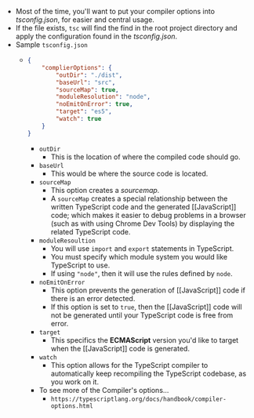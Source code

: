 - Most of the time, you'll want to put your compiler options into _tsconfig.json_, for easier and central usage.
- If the file exists, `tsc` will find the find in the root project directory and apply the configuration found in the _tsconfig.json_.
- Sample `tsconfig.json`
	- ```json
	  {
	      "complierOptions": {
	          "outDir": "./dist",
	          "baseUrl": "src",
	          "sourceMap": true,
	          "moduleResolution": "node",
	          "noEmitOnError": true,
	          "target": "es5",
	          "watch": true
	      }
	  }
	  ```
		- `outDir`
			- This is the location of where the compiled code should go.
		- `baseUrl`
			- This would be where the source code is located.
		- `sourceMap`
			- This option creates a _sourcemap_.
			- A `sourceMap` creates a special relationship between the written TypeScript code and the generated [[JavaScript]] code; which makes it easier to debug problems in a browser (such as with using Chrome Dev Tools) by displaying the related TypeScript code.
		- `moduleResoultion`
			- You will use `import` and `export` statements in TypeScript.
			- You must specify which module system you would like TypeScript to use.
			- If using `"node"`, then it will use the rules defined by `node`.
		- `noEmitOnError`
			- This option prevents the generation of [[JavaScript]] code if there is an error detected.
			- If this option is set to `true`, then the [[JavaScript]] code will not be generated until your TypeScript code is free from error.
		- `target`
			- This specifics the **ECMAScript** version you'd like to target when the [[JavaScript]] code is generated.
		- `watch`
			- This option allows for the TypeScript compiler to automatically keep recompiling the TypeScript codebase, as you work on it.
		- To see more of the Compiler's options...
			- `https://typescriptlang.org/docs/handbook/compiler-options.html`